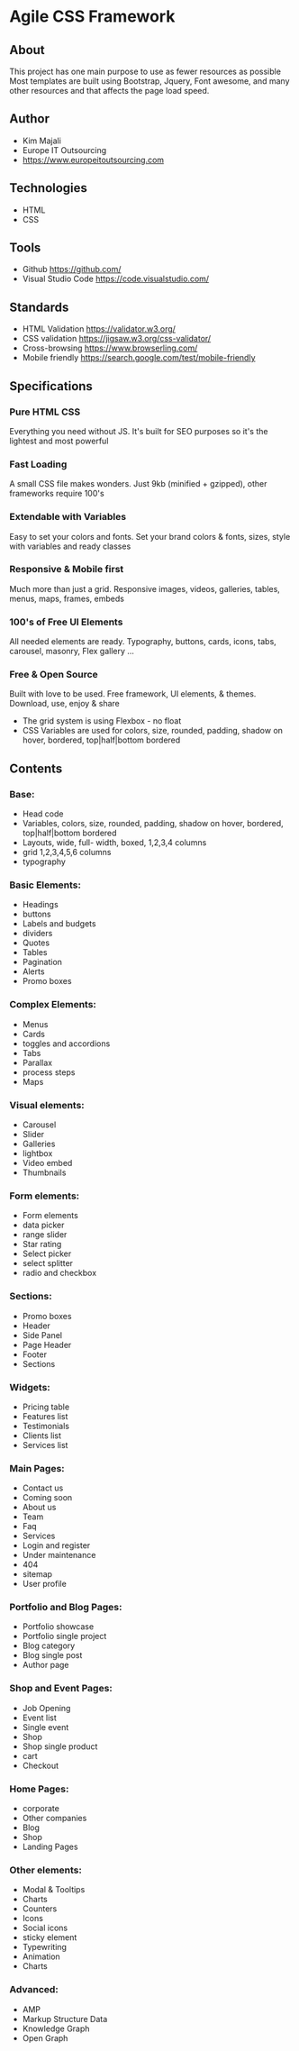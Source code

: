 # Agile CSS Framework

## About
This project has one main purpose to use as fewer resources as possible
Most templates are built using Bootstrap, Jquery, Font awesome, and many other resources and that affects the page load speed.

## Author
* Kim Majali
* Europe IT Outsourcing
* https://www.europeitoutsourcing.com
## Technologies
* HTML
* CSS
## Tools
* Github https://github.com/
* Visual Studio Code https://code.visualstudio.com/
## Standards
* HTML Validation https://validator.w3.org/
* CSS validation https://jigsaw.w3.org/css-validator/
* Cross-browsing https://www.browserling.com/
* Mobile friendly https://search.google.com/test/mobile-friendly
## Specifications
### Pure HTML CSS
Everything you need without JS. It's built for SEO purposes so it's the lightest and most powerful
### Fast Loading
A small CSS file makes wonders. Just 9kb (minified + gzipped), other frameworks require 100's
### Extendable with Variables
Easy to set your colors and fonts. Set your brand colors & fonts, sizes, style with variables and ready classes
### Responsive & Mobile first
Much more than just a grid. Responsive images, videos, galleries, tables, menus, maps, frames, embeds
### 100's of Free UI Elements
All needed elements are ready. Typography, buttons, cards, icons, tabs, carousel, masonry, Flex gallery ...
### Free & Open Source
Built with love to be used. Free framework, UI elements, & themes. Download, use, enjoy & share

* The grid system is using Flexbox - no float
* CSS Variables are used for colors, size, rounded, padding, shadow on hover, bordered, top|half|bottom bordered

## Contents
    
### Base:
* Head code
* Variables, colors, size, rounded, padding, shadow on hover, bordered, top|half|bottom bordered
* Layouts, wide, full- width, boxed, 1,2,3,4 columns
* grid 1,2,3,4,5,6 columns
* typography

### Basic Elements:
* Headings
* buttons
* Labels and budgets
* dividers
* Quotes
* Tables
* Pagination
* Alerts
* Promo boxes

### Complex Elements:
* Menus
* Cards
* toggles and accordions
* Tabs
* Parallax
* process steps
* Maps
### Visual elements:
* Carousel
* Slider
* Galleries
* lightbox
* Video embed
* Thumbnails

### Form elements:
* Form elements
* data picker
* range slider
* Star rating
* Select picker
* select splitter
* radio and checkbox

### Sections:
* Promo boxes
* Header
* Side Panel
* Page Header
* Footer
* Sections

### Widgets:
* Pricing table
* Features list
* Testimonials
* Clients list
* Services list

### Main Pages:
* Contact us
* Coming soon
* About us
* Team
* Faq
* Services
* Login and register
* Under maintenance
* 404
* sitemap
* User profile

### Portfolio and Blog Pages:
* Portfolio showcase
* Portfolio single project
* Blog category
* Blog single post
* Author page

### Shop and Event Pages:
* Job Opening
* Event list
* Single event
* Shop
* Shop single product
* cart
* Checkout

### Home Pages:
* corporate
* Other companies
* Blog
* Shop
* Landing Pages

### Other elements:
* Modal & Tooltips
* Charts
* Counters
* Icons
* Social icons
* sticky element
* Typewriting
* Animation
* Charts

### Advanced:
* AMP
* Markup Structure Data
* Knowledge Graph
* Open Graph
